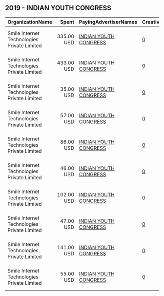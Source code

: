 ## 2019 - INDIAN YOUTH CONGRESS 
|OrganizationName|Spent|PayingAdvertiserNames|CreativeUrls|Impressions|Genders|AgeBrackets|CountryCodes|BillingAddresses|CandidateBallotInformation|
|:---|---:|:---|:---|---:|:---|:---|:---|:---|:---|
|Smile Internet Technologies Private Limited|335.00 USD|[INDIAN YOUTH CONGRESS](2019/INDIAN_YOUTH_CONGRESS.md)|[0](https://www.snap.com/political-ads/asset/c92b9b5f7eec5d340eb68aeef3057258bcdd99e4ed4e3af1c8ea56befcc18d5f?mediaType=mp4)|315,995||18+|india|"Plot No. 241, Ground Floor, Udyog Vihar, Phase 1,Gurugram,122001,IN"||
|Smile Internet Technologies Private Limited|433.00 USD|[INDIAN YOUTH CONGRESS](2019/INDIAN_YOUTH_CONGRESS.md)|[0](https://www.snap.com/political-ads/asset/8269a24d5571b76b89f79827ecad4ad55d11af5ea8a27d5142bd473dd12bae1d?mediaType=mp4)|388,122||18+|india|"Plot No. 241, Ground Floor, Udyog Vihar, Phase 1,Gurugram,122001,IN"||
|Smile Internet Technologies Private Limited|35.00 USD|[INDIAN YOUTH CONGRESS](2019/INDIAN_YOUTH_CONGRESS.md)|[0](https://www.snap.com/political-ads/asset/6fba2632bc2fb7efc58cab48cf5ac63b8a3fd31b35532cc1e9e435486779f4eb?mediaType=mp4)|31,814||18+|india|"Plot No. 241, Ground Floor, Udyog Vihar, Phase 1,Gurugram,122001,IN"||
|Smile Internet Technologies Private Limited|57.00 USD|[INDIAN YOUTH CONGRESS](2019/INDIAN_YOUTH_CONGRESS.md)|[0](https://www.snap.com/political-ads/asset/cf07923110a47670502ec094739d67bb26a94efc77c385620c4cca8071487077?mediaType=mp4)|52,308||18+|india|"Plot No. 241, Ground Floor, Udyog Vihar, Phase 1,Gurugram,122001,IN"||
|Smile Internet Technologies Private Limited|86.00 USD|[INDIAN YOUTH CONGRESS](2019/INDIAN_YOUTH_CONGRESS.md)|[0](https://www.snap.com/political-ads/asset/ef563c5a539196a08576595cc53c9fa4b7247121f7ee2d57f10d61a0ba9a3491?mediaType=mp4)|81,281||18+|india|"Plot No. 241, Ground Floor, Udyog Vihar, Phase 1,Gurugram,122001,IN"||
|Smile Internet Technologies Private Limited|46.00 USD|[INDIAN YOUTH CONGRESS](2019/INDIAN_YOUTH_CONGRESS.md)|[0](https://www.snap.com/political-ads/asset/602d1ba99260f1f98d719e088d1a44ec4ba8c834b3591b0aa714cd87aaee162e?mediaType=mp4)|42,622||18+|india|"Plot No. 241, Ground Floor, Udyog Vihar, Phase 1,Gurugram,122001,IN"||
|Smile Internet Technologies Private Limited|102.00 USD|[INDIAN YOUTH CONGRESS](2019/INDIAN_YOUTH_CONGRESS.md)|[0](https://www.snap.com/political-ads/asset/c979f725cff23fc7029c9c05041d83f074f0a0d15d4e9519ab138c87629b5dae?mediaType=mp4)|93,546||18+|india|"Plot No. 241, Ground Floor, Udyog Vihar, Phase 1,Gurugram,122001,IN"||
|Smile Internet Technologies Private Limited|47.00 USD|[INDIAN YOUTH CONGRESS](2019/INDIAN_YOUTH_CONGRESS.md)|[0](https://www.snap.com/political-ads/asset/a46f9a51c3a15ca8bf0fcdabf5896c4066f84aaf59421d52965775acf48a4bf4?mediaType=mp4)|44,865||18+|india|"Plot No. 241, Ground Floor, Udyog Vihar, Phase 1,Gurugram,122001,IN"||
|Smile Internet Technologies Private Limited|141.00 USD|[INDIAN YOUTH CONGRESS](2019/INDIAN_YOUTH_CONGRESS.md)|[0](https://www.snap.com/political-ads/asset/22b2efc500e94e25ac6116925b4cb543a8815800566e7abcb3e64a92f22f1ca9?mediaType=mp4)|127,231||18+|india|"Plot No. 241, Ground Floor, Udyog Vihar, Phase 1,Gurugram,122001,IN"||
|Smile Internet Technologies Private Limited|55.00 USD|[INDIAN YOUTH CONGRESS](2019/INDIAN_YOUTH_CONGRESS.md)|[0](https://www.snap.com/political-ads/asset/ac5eba465c9eab5c68bed78b9084d53eb2fa5397799fbf43eac0c8679b6c43b5?mediaType=mp4)|50,535||18+|india|"Plot No. 241, Ground Floor, Udyog Vihar, Phase 1,Gurugram,122001,IN"||
